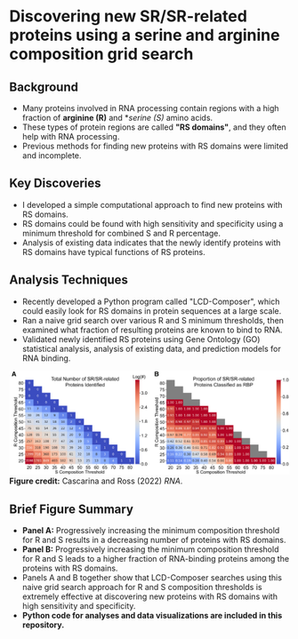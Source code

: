 # Discovering new SR/SR-related proteins using a serine and arginine composition grid search
## Background
- Many proteins involved in RNA processing contain regions with a high fraction of **arginine (R)** and **serine (S)* amino acids. 
- These types of protein regions are called **"RS domains"**, and they often help with RNA processing.
- Previous methods for finding new proteins with RS domains were limited and incomplete.

## Key Discoveries
- I developed a simple computational approach to find new proteins with RS domains.
- RS domains could be found with high sensitivity and specificity using a minimum threshold for combined S and R percentage.
- Analysis of existing data indicates that the newly identify proteins with RS domains have typical functions of RS proteins.

## Analysis Techniques
- Recently developed a Python program called "LCD-Composer", which could easily look for RS domains in protein sequences at a large scale.
- Ran a naive grid search over various R and S minimum thresholds, then examined what fraction of resulting proteins are known to bind to RNA.
- Validated newly identified RS proteins using Gene Ontology (GO) statistical analysis, analysis of existing data, and prediction models for RNA binding.

![RS_GridSearchFigure](https://github.com/seancascarina/One_Figure_Summaries/blob/main/2022_RNA/RS_GridSearchFigure.png)
**Figure credit:** Cascarina and Ross (2022) *RNA*.

## Brief Figure Summary
- **Panel A:** Progressively increasing the minimum composition threshold for R and S results in a decreasing number of proteins with RS domains.
- **Panel B:** Progressively increasing the minimum composition threshold for R and S leads to a higher fraction of RNA-binding proteins among the proteins with RS domains.
- Panels A and B together show that LCD-Composer searches using this naive grid search approach for R and S composition thresholds is extremely effective at discovering new proteins with RS domains with high sensitivity and specificity. 
- **Python code for analyses and data visualizations are included in this repository.**
